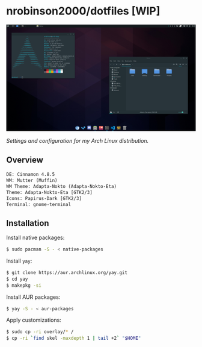 # nrobinson2000/dotfiles [WIP]
![](screenshots/1.png)

_Settings and configuration for my Arch Linux distribution._

## Overview

```
DE: Cinnamon 4.8.5 
WM: Mutter (Muffin) 
WM Theme: Adapta-Nokto (Adapta-Nokto-Eta) 
Theme: Adapta-Nokto-Eta [GTK2/3] 
Icons: Papirus-Dark [GTK2/3] 
Terminal: gnome-terminal 
```

## Installation

Install native packages:

```bash
$ sudo pacman -S - < native-packages
```

Install `yay`:

```bash
$ git clone https://aur.archlinux.org/yay.git
$ cd yay
$ makepkg -si
```

Install AUR packages:

```bash
$ yay -S - < aur-packages
```

Apply customizations:

```bash
$ sudo cp -ri overlay/* /
$ cp -ri `find skel -maxdepth 1 | tail +2` "$HOME"
```